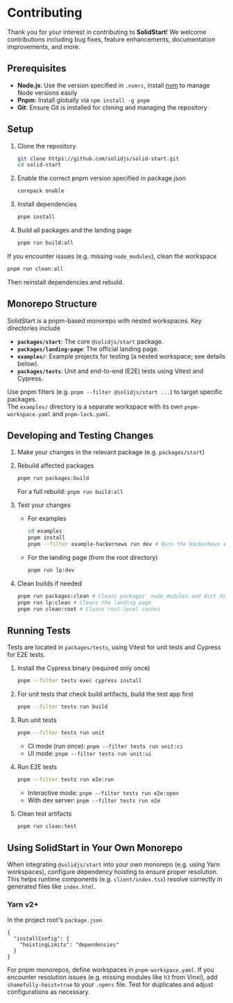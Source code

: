 # Contributing

Thank you for your interest in contributing to **SolidStart**! We welcome contributions including bug fixes, feature enhancements, documentation improvements, and more.

## Prerequisites

- **Node.js**: Use the version specified in `.nvmrc`, install [nvm](https://github.com/nvm-sh/nvm) to manage Node versions easily
- **Pnpm**: Install globally via `npm install -g pnpm`
- **Git**: Ensure Git is installed for cloning and managing the repository

## Setup

1. Clone the repository

   ```bash
   git clone https://github.com/solidjs/solid-start.git
   cd solid-start
   ```

2. Enable the correct pnpm version specified in package.json

   ```bash
   corepack enable
   ```

3. Install dependencies

   ```bash
   pnpm install
   ```

4. Build all packages and the landing page
   ```bash
   pnpm run build:all
   ```

If you encounter issues (e.g. missing `node_modules`), clean the workspace

```bash
pnpm run clean:all
```

Then reinstall dependencies and rebuild.

## Monorepo Structure

SolidStart is a pnpm-based monorepo with nested workspaces. Key directories include

- **`packages/start`**: The core `@solidjs/start` package.
- **`packages/landing-page`**: The official landing page.
- **`examples/`**: Example projects for testing (a nested workspace; see details below).
- **`packages/tests`**: Unit and end-to-end (E2E) tests using Vitest and Cypress.

Use pnpm filters (e.g. `pnpm --filter @solidjs/start ...`) to target specific packages.  
The `examples/` directory is a separate workspace with its own `pnpm-workspace.yaml` and `pnpm-lock.yaml`.

## Developing and Testing Changes

1. Make your changes in the relevant package (e.g. `packages/start`)

2. Rebuild affected packages

   ```bash
   pnpm run packages:build
   ```

   For a full rebuild: `pnpm run build:all`

3. Test your changes

   - For examples
     ```bash
     cd examples
     pnpm install
     pnpm --filter example-hackernews run dev # Runs the HackerNews example
     ```
   - For the landing page (from the root directory)
     ```bash
     pnpm run lp:dev
     ```

4. Clean builds if needed
   ```bash
   pnpm run packages:clean # Cleans packages' node_modules and dist folders
   pnpm run lp:clean # Cleans the landing page
   pnpm run clean:root # Cleans root-level caches
   ```

## Running Tests

Tests are located in `packages/tests`, using Vitest for unit tests and Cypress for E2E tests.

1. Install the Cypress binary (required only once)

   ```bash
   pnpm --filter tests exec cypress install
   ```

2. For unit tests that check build artifacts, build the test app first

   ```bash
   pnpm --filter tests run build
   ```

3. Run unit tests

   ```bash
   pnpm --filter tests run unit
   ```

   - CI mode (run once): `pnpm --filter tests run unit:ci`
   - UI mode: `pnpm --filter tests run unit:ui`

4. Run E2E tests

   ```bash
   pnpm --filter tests run e2e:run
   ```

   - Interactive mode: `pnpm --filter tests run e2e:open`
   - With dev server: `pnpm --filter tests run e2e`

5. Clean test artifacts
   ```bash
   pnpm run clean:test
   ```

## Using SolidStart in Your Own Monorepo

When integrating `@solidjs/start` into your own monorepo (e.g. using Yarn workspaces), configure dependency hoisting to ensure proper resolution. This helps runtime components (e.g. `client/index.tsx`) resolve correctly in generated files like `index.html`.

### Yarn v2+

In the project root's `package.json`

```jsonc
{
  "installConfig": {
    "hoistingLimits": "dependencies"
  }
}
```

For pnpm monorepos, define workspaces in `pnpm-workspace.yaml`. If you encounter resolution issues (e.g. missing modules like `h3` from Vinxi), add `shamefully-hoist=true` to your `.npmrc` file. Test for duplicates and adjust configurations as necessary.
